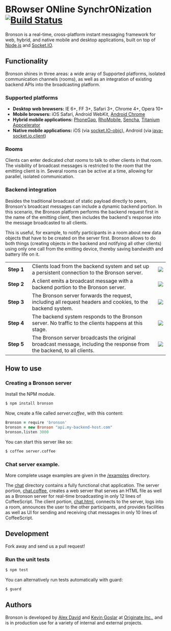 # BRowser ONline SynchrONization [![Build Status](https://secure.travis-ci.org/Originate-Inc/bronson.png)](http://travis-ci.org/#!/Originate-Inc/bronson)

Bronson is a real-time, cross-platform instant messaging framework for web, hybrid, and native mobile and desktop applications, built on top of [Node.js](http://nodejs.org) and [Socket.IO](http://socket.io). 


## Functionality

Bronson shines in three areas: a wide array of Supported platforms, isolated communication channels (rooms), as well as an integration of existing backend APIs into the broadcasting platform.


### Supported platforms

* __Desktop web browsers:__ IE 6+, FF 3+, Safari 3+, Chrome 4+, Opera 10+
* __Mobile browsers:__ iOS Safari, Android WebKit, [Android Chrome](https://play.google.com/store/apps/details?id=com.android.chrome)
* __Hybrid mobile applications:__ [PhoneGap](http://phonegap.com), [RhoMobile](http://www.motorola.com/Business/US-EN/Business+Product+and+Services/Software+and+Applications/RhoMobile+Suite), [Sencha](http://www.sencha.com), [Titanium Appcelerator](http://www.appcelerator.com)
* __Native mobile applications:__ iOS (via [socket.IO-objc](https://github.com/pkyeck/socket.IO-objc)), Android (via [java-socket.io.client](https://github.com/clwillingham/java-socket.io.client))


### Rooms
Clients can enter dedicated _chat rooms_ to talk to other clients in that room. 
The visibility of broadcast messages is restricted to the _room_ that the emitting client is in. Several rooms can be active at a time, allowing for parallel, isolated communication. 


### Backend integration
Besides the traditional broadcast of static payload directly to peers, Bronson's broadcast messages can include a dynamic backend portion. 
In this scenario, the Bronson platform performs the backend request first in the name of the emitting client, then includes the backend's response into the message broadcasted to all clients.

This is useful, for example, to notify participants in a room about new data objects that have to be created on the server first. 
Bronson allows to do both things (creating objects in the backend and notifying all other clients) using only one call from the emitting device, thereby saving bandwidth and battery life on it.

<table>
  <tr>
    <td width="60px">
      <b>Step 1</b>
    </td>
    <td>
      Clients load from the backend system and set up a persistent connection to the Bronson server.
    </td>
    <td>
      <img src="http://originate-inc.github.com/bronson/1.png">
    </td>
  </tr>
  <tr>
    <td>
      <b>Step 2</b>
    </td>
    <td>
      A client emits a broadcast message with a backend portion to the Bronson server.
    </td>
    <td>
      <img src="http://originate-inc.github.com/bronson/2.png">
    </td>
  </tr>
  <tr>
    <td>
      <b>Step 3</b>
    </td>
    <td>
      The Bronson server forwards the request, including all request headers and cookies, to the backend system.
    </td>
    <td>
      <img src="http://originate-inc.github.com/bronson/3.png">
    </td>
  </tr>
  <tr>
    <td>
      <b>Step 4</b>
    </td>
    <td>
      The backend system responds to the Bronson server. No traffic to the clients happens at this stage.
    </td>
    <td>
      <img src="http://originate-inc.github.com/bronson/4.png">
    </td>
  </tr>
  <tr>
    <td>
      <b>Step 5</b>
    </td>
    <td>
      The Bronson server broadcasts the original broadcast message, including the response from the backend, to all clients.
    </td>
    <td>
      <img src="http://originate-inc.github.com/bronson/5.png">
    </td>
  </tr>
</table>


## How to use

### Creating a Bronson server

Install the NPM module.

```bash
$ npm install bronson
```

Now, create a file called _server.coffee_, with this content:

```CoffeeScript
Bronson = require 'bronson'
bronson = new Bronson "api.my-backend-host.com"
bronson.listen 3000
```

You can start this server like so:

```bash
$ coffee server.coffee
```

### Chat server example.

More complete usage examples are given in the [/examples](https://github.com/Originate-Inc/bronson/tree/master/examples) directory.

The [chat](https://github.com/Originate-Inc/bronson/tree/master/examples/chat) directory contains a fully functional chat application.
The server portion, [chat.coffee](https://github.com/Originate-Inc/bronson/blob/master/examples/chat/chat.coffee), 
creates a web server that serves an HTML file as well as a Bronson server for real-time broadcasting in only 12 lines of CoffeeScript.
The client portion, [chat.html](https://github.com/Originate-Inc/bronson/blob/master/examples/chat/chat.html),
connects to the server, logs into a room, announces the user to the other participants, and provides facilities as well as UI for sending and receiving chat messages in only 10 lines of CoffeeScript.


## Development

Fork away and send us a pull request!


### Run the unit tests
```bash
$ npm test
```

You can alternatively run tests automatically with guard:

```bash
$ guard
```


## Authors

Bronson is developed by [Alex David](https://github.com/alexdavid) and [Kevin Goslar](https://github.com/kevgo) at [Originate Inc.](http://originate.com), and is in production use for a variety of internal and external projects.


